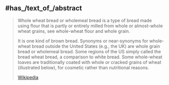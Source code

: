 
## #has_/text_of_/abstract 

> Whole wheat bread or wholemeal bread is a type of bread made 
> using flour that is partly or entirely milled from whole or almost-whole wheat grains, 
> see whole-wheat flour and whole grain. 
> 
> It is one kind of brown bread. Synonyms or near-synonyms for whole-wheat bread outside the United States (e.g., the UK) are whole grain bread or wholemeal bread. Some regions of the US simply called the bread wheat bread, a comparison to white bread. Some whole-wheat loaves are traditionally coated with whole or cracked grains of wheat (illustrated below), for cosmetic rather than nutritional reasons.
>
> [Wikipedia](https://en.wikipedia.org/wiki/Whole%20wheat%20bread) 

